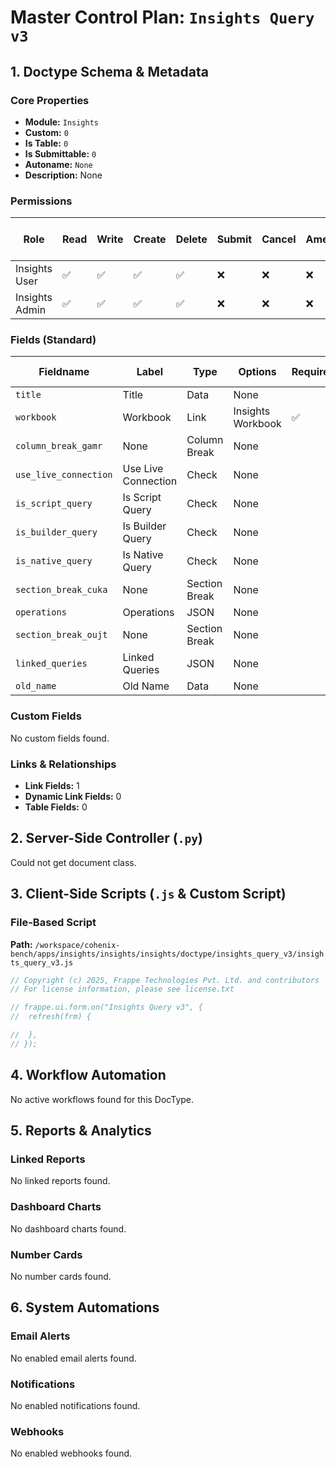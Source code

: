 # Master Control Plan: `Insights Query v3`

## 1. Doctype Schema & Metadata

### Core Properties
- **Module:** `Insights`
- **Custom:** `0`
- **Is Table:** `0`
- **Is Submittable:** `0`
- **Autoname:** `None`
- **Description:** None

### Permissions
| Role | Read | Write | Create | Delete | Submit | Cancel | Amend | Report | Import | Export | Print | Email | Share | Set User Perms |
|---|---|---|---|---|---|---|---|---|---|---|---|---|---|---|
| Insights User | ✅ | ✅ | ✅ | ✅ | ❌ | ❌ | ❌ | ✅ | ❌ | ✅ | ✅ | ✅ | ✅ | ❌ |
| Insights Admin | ✅ | ✅ | ✅ | ✅ | ❌ | ❌ | ❌ | ✅ | ❌ | ✅ | ✅ | ✅ | ✅ | ❌ |


### Fields (Standard)
| Fieldname | Label | Type | Options | Required | Hidden | Read Only | Default | Description |
|---|---|---|---|---|---|---|---|---|
| `title` | Title | Data | None |  |  |  | None | None |
| `workbook` | Workbook | Link | Insights Workbook | ✅ |  |  | None | None |
| `column_break_gamr` | None | Column Break | None |  |  |  | None | None |
| `use_live_connection` | Use Live Connection | Check | None |  |  |  | 0 | None |
| `is_script_query` | Is Script Query | Check | None |  |  |  | 0 | None |
| `is_builder_query` | Is Builder Query | Check | None |  |  |  | 0 | None |
| `is_native_query` | Is Native Query | Check | None |  |  |  | 0 | None |
| `section_break_cuka` | None | Section Break | None |  |  |  | None | None |
| `operations` | Operations | JSON | None |  |  |  | None | None |
| `section_break_oujt` | None | Section Break | None |  |  |  | None | None |
| `linked_queries` | Linked Queries | JSON | None |  |  | ✅ | None | None |
| `old_name` | Old Name | Data | None |  |  | ✅ | None | None |


### Custom Fields
No custom fields found.


### Links & Relationships
- **Link Fields:** 1
- **Dynamic Link Fields:** 0
- **Table Fields:** 0

## 2. Server-Side Controller (`.py`)
Could not get document class.


## 3. Client-Side Scripts (`.js` & Custom Script)
### File-Based Script
**Path:** `/workspace/cohenix-bench/apps/insights/insights/insights/doctype/insights_query_v3/insights_query_v3.js`
```javascript
// Copyright (c) 2025, Frappe Technologies Pvt. Ltd. and contributors
// For license information, please see license.txt

// frappe.ui.form.on("Insights Query v3", {
// 	refresh(frm) {

// 	},
// });

```




## 4. Workflow Automation
No active workflows found for this DocType.


## 5. Reports & Analytics
### Linked Reports
No linked reports found.


### Dashboard Charts
No dashboard charts found.


### Number Cards
No number cards found.


## 6. System Automations
### Email Alerts
No enabled email alerts found.


### Notifications
No enabled notifications found.


### Webhooks
No enabled webhooks found.
